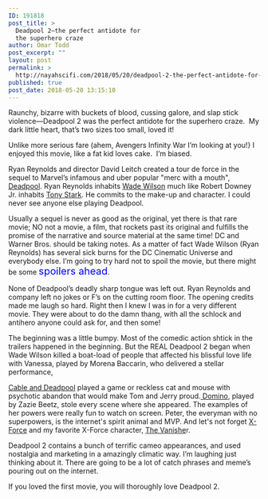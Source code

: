 ```yaml
---
ID: 191818
post_title: >
  Deadpool 2—the perfect antidote for
  the superhero craze
author: Omar Todd
post_excerpt: ""
layout: post
permalink: >
  http://nayahscifi.com/2018/05/20/deadpool-2-the-perfect-antidote-for-the-superhero-craze/
published: true
post_date: 2018-05-20 13:15:10
---
```

<p class="p1">Raunchy, bizarre with buckets of blood, cussing galore, and slap stick violence—Deadpool 2 was the perfect antidote for the superhero craze.  My dark little heart, that’s two sizes too small, loved it!</p>
<p class="p1">Unlike more serious fare (ahem, Avengers Infinity War I’m looking at you!} I enjoyed this movie, like a fat kid loves cake.<span class="Apple-converted-space">  </span>I’m biased.</p>
<p class="p1">Ryan Reynolds and director David Leitch created a tour de force in the sequel to Marvel’s infamous and uber popular "merc with a mouth", <a href="https://en.wikipedia.org/wiki/Deadpool_(film)">Deadpool</a>. Ryan Reynolds inhabits <a href="https://en.wikipedia.org/wiki/Deadpool">Wade Wilson</a> much like Robert Downey Jr. inhabits <a href="https://en.wikipedia.org/wiki/Iron_Man">Tony Stark</a>. He commits to the make-up and character. I could never see anyone else playing Deadpool.</p>
<p class="p1">Usually a sequel is never as good as the original, yet there is that rare movie; NO not a movie, a film, that rockets past its original and fulfills the promise of the narrative and source material at the same time! DC and Warner Bros. should be taking notes. As a matter of fact Wade Wilson (Ryan Reynolds) has several sick burns for the DC Cinematic Universe and everybody else. I’m going to try hard not to spoil the movie, but there might be some <span style="font-size: 20px; color: #0000ff;">spoilers ahead</span>.</p>
<p class="p1">None of Deadpool’s deadly sharp tongue was left out.<span class="Apple-converted-space"> </span>Ryan Reynolds and company left no jokes or F’s on the cutting room floor. The opening credits made me laugh so hard. Right then I knew I was in for a very different movie. They were about to do the damn thang, with all the schlock and antihero anyone could ask for, and then some!</p>
<p class="p1">The beginning was a little bumpy. Most of the comedic action shtick in the trailers happened in the beginning. But the REAL Deadpool 2 began when Wade Wilson killed a boat-load of people that affected his blissful love life with Vanessa, played by Morena Baccarin, who delivered a stellar performance,</p>
<p class="p1"><a href="https://en.wikipedia.org/wiki/Cable_%26_Deadpool">Cable and Deadpool</a> played a game or reckless cat and mouse with psychotic abandon that would make Tom and Jerry proud.<a href="https://en.wikipedia.org/wiki/Domino_(comics)"> Domino</a>, played by Zazie Beetz, stole every scene where she appeared. The examples of her powers were really fun to watch on screen. Peter, the everyman with no superpowers, is the internet's spirit animal and MVP. And let's not forget <a href="https://en.wikipedia.org/wiki/X-Force">X-Force</a> and my favorite X-Force character, <a href="https://en.wikipedia.org/wiki/Vanisher">The Vanishe</a>r.</p>
Deadpool 2 contains a bunch of terrific cameo appearances, and used nostalgia and marketing in a amazingly climatic way. I’m laughing just thinking about it. There are going to be a lot of catch phrases and meme’s pouring out on the internet.

If you loved the first movie, you will thoroughly love Deadpool 2.

&nbsp;

&nbsp;